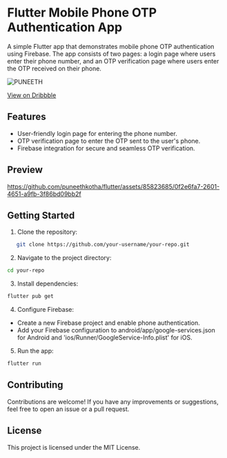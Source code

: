 
# Flutter Mobile Phone OTP Authentication App

A simple Flutter app that demonstrates mobile phone OTP authentication using Firebase. The app consists of two pages: a login page where users enter their phone number, and an OTP verification page where users enter the OTP received on their phone.

![PUNEETH](https://github.com/puneethkotha/puneethkotha/assets/85823685/699dd746-f5fe-4129-aa01-f56d40358eaf)

[View on Dribbble](https://dribbble.com/shots/22265449-Phone-Auth-Login?added_first_shot=true&new_shot_upload=true&utm_source=Clipboard_Shot&utm_campaign=puneeth_xlcr&utm_content=Phone%20Auth%20Login&utm_medium=Social_Share&utm_source=Clipboard_Shot&utm_campaign=puneeth_xlcr&utm_content=Phone%20Auth%20Login&utm_medium=Social_Share)




## Features

- User-friendly login page for entering the phone number.
- OTP verification page to enter the OTP sent to the user's phone.
- Firebase integration for secure and seamless OTP verification.
  
## Preview
https://github.com/puneethkotha/flutter/assets/85823685/0f2e6fa7-2601-4651-a9fb-3f86bd09bb2f

## Getting Started

1. Clone the repository:

```bash
   git clone https://github.com/your-username/your-repo.git
```

2. Navigate to the project directory:
```bash
cd your-repo
 ```
3. Install dependencies:
```bash
flutter pub get
```
4. Configure Firebase:
- Create a new Firebase project and enable phone authentication.
- Add your Firebase configuration to android/app/google-services.json for Android and 'ios/Runner/GoogleService-Info.plist' for iOS.
5. Run the app:
```bash
flutter run
  ```
## Contributing
Contributions are welcome! If you have any improvements or suggestions, feel free to open an issue or a pull request.

## License
This project is licensed under the MIT License.
  
